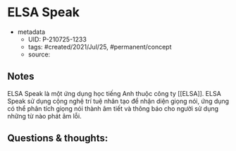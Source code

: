 # ELSA Speak

- metadata
	- UID: P-210725-1233
	- tags: #created/2021/Jul/25, #permanent/concept 
	- source: 

## Notes
ELSA Speak là một ứng dụng học tiếng Anh thuộc công ty [[ELSA]]. ELSA Speak sử dụng cộng nghệ trí tuệ nhân tạo để nhận diện giọng nói, ứng dụng có thể phân tích giọng nói thành âm tiết và thông báo cho người sử dụng những từ nào phát âm lỗi.

## Questions & thoughts:
